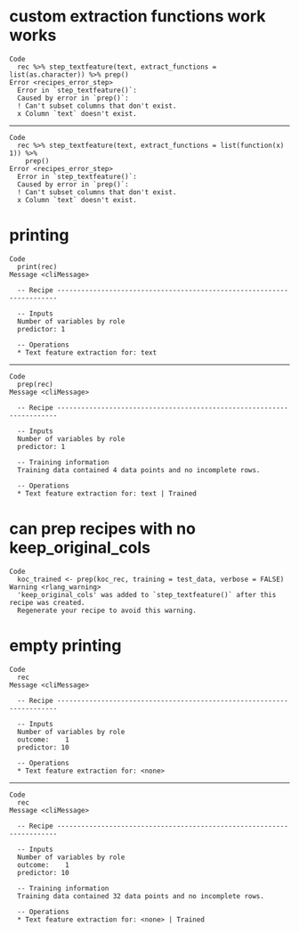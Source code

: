 # custom extraction functions work works

    Code
      rec %>% step_textfeature(text, extract_functions = list(as.character)) %>% prep()
    Error <recipes_error_step>
      Error in `step_textfeature()`:
      Caused by error in `prep()`:
      ! Can't subset columns that don't exist.
      x Column `text` doesn't exist.

---

    Code
      rec %>% step_textfeature(text, extract_functions = list(function(x) 1)) %>%
        prep()
    Error <recipes_error_step>
      Error in `step_textfeature()`:
      Caused by error in `prep()`:
      ! Can't subset columns that don't exist.
      x Column `text` doesn't exist.

# printing

    Code
      print(rec)
    Message <cliMessage>
      
      -- Recipe ----------------------------------------------------------------------
      
      -- Inputs 
      Number of variables by role
      predictor: 1
      
      -- Operations 
      * Text feature extraction for: text

---

    Code
      prep(rec)
    Message <cliMessage>
      
      -- Recipe ----------------------------------------------------------------------
      
      -- Inputs 
      Number of variables by role
      predictor: 1
      
      -- Training information 
      Training data contained 4 data points and no incomplete rows.
      
      -- Operations 
      * Text feature extraction for: text | Trained

# can prep recipes with no keep_original_cols

    Code
      koc_trained <- prep(koc_rec, training = test_data, verbose = FALSE)
    Warning <rlang_warning>
      'keep_original_cols' was added to `step_textfeature()` after this recipe was created.
      Regenerate your recipe to avoid this warning.

# empty printing

    Code
      rec
    Message <cliMessage>
      
      -- Recipe ----------------------------------------------------------------------
      
      -- Inputs 
      Number of variables by role
      outcome:    1
      predictor: 10
      
      -- Operations 
      * Text feature extraction for: <none>

---

    Code
      rec
    Message <cliMessage>
      
      -- Recipe ----------------------------------------------------------------------
      
      -- Inputs 
      Number of variables by role
      outcome:    1
      predictor: 10
      
      -- Training information 
      Training data contained 32 data points and no incomplete rows.
      
      -- Operations 
      * Text feature extraction for: <none> | Trained

